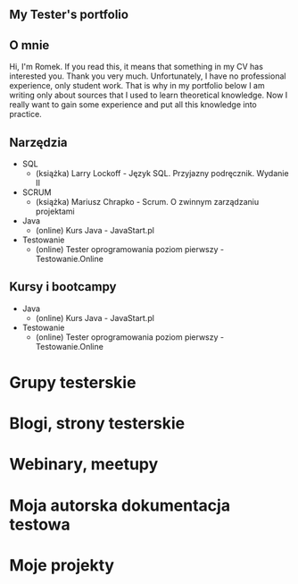 ## My Tester's portfolio

## O mnie

Hi, I'm Romek. If you read this, it means that something in my CV has interested you. Thank you very much. Unfortunately, I have no professional experience, only student work. That is why in my portfolio below I am writing only about sources that I used to learn theoretical knowledge. Now I really want to gain some experience and put all this knowledge into practice.

## Narzędzia
* SQL
  * (książka) Larry Lockoff - Język SQL. Przyjazny podręcznik. Wydanie II
* SCRUM
  * (książka) Mariusz Chrapko - Scrum. O zwinnym zarządzaniu projektami
* Java
  * (online) Kurs Java - JavaStart.pl
* Testowanie
  * (online) Tester oprogramowania poziom pierwszy - Testowanie.Online 


## Kursy i bootcampy
* Java
  * (online) Kurs Java - JavaStart.pl
* Testowanie
  * (online) Tester oprogramowania poziom pierwszy - Testowanie.Online 

# Grupy testerskie

# Blogi, strony testerskie

# Webinary, meetupy

# Moja autorska dokumentacja testowa

# Moje projekty

